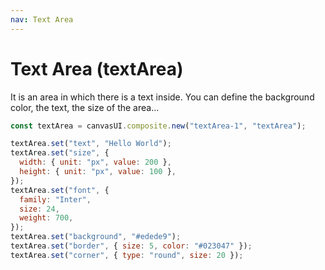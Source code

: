 ```yaml
---
nav: Text Area
---
```


# Text Area (textArea)

It is an area in which there is a text inside. You can define the background color, the text, the size of the area...

```javascript
const textArea = canvasUI.composite.new("textArea-1", "textArea");

textArea.set("text", "Hello World");
textArea.set("size", {
  width: { unit: "px", value: 200 },
  height: { unit: "px", value: 100 },
});
textArea.set("font", {
  family: "Inter",
  size: 24,
  weight: 700,
});
textArea.set("background", "#edede9");
textArea.set("border", { size: 5, color: "#023047" });
textArea.set("corner", { type: "round", size: 20 });
```

